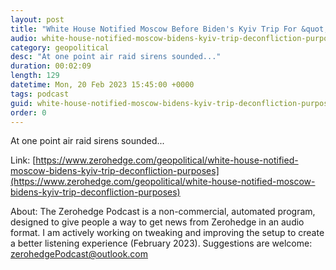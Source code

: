```yaml
---
layout: post
title: "White House Notified Moscow Before Biden's Kyiv Trip For &quot;Deconfliction Purposes&quot;"
audio: white-house-notified-moscow-bidens-kyiv-trip-deconfliction-purposes-0
category: geopolitical
desc: "At one point air raid sirens sounded..."
duration: 00:02:09
length: 129
datetime: Mon, 20 Feb 2023 15:45:00 +0000
tags: podcast
guid: white-house-notified-moscow-bidens-kyiv-trip-deconfliction-purposes-0
order: 0
---
```

At one point air raid sirens sounded...

Link: [https://www.zerohedge.com/geopolitical/white-house-notified-moscow-bidens-kyiv-trip-deconfliction-purposes](https://www.zerohedge.com/geopolitical/white-house-notified-moscow-bidens-kyiv-trip-deconfliction-purposes)

About: The Zerohedge Podcast is a non-commercial, automated program, designed to give people a way to get news from Zerohedge in an audio format.  I am actively working on tweaking and improving the setup to create a better listening experience (February 2023).  Suggestions are welcome: [zerohedgePodcast@outlook.com](mailto:zerohedgePodcast@outlook.com)